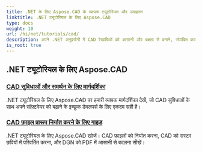 ```yaml
---
title: .NET के लिए Aspose.CAD के व्यापक ट्यूटोरियल और उदाहरण
linktitle: .NET ट्यूटोरियल के लिए Aspose.CAD
type: docs
weight: 10
url: /hi/net/tutorials/cad/
description: अपने .NET अनुप्रयोगों में CAD रेखाचित्रों को आसानी और दक्षता से बनाने, संपादित करने, परिवर्तित करने और हेरफेर करने का चरण-दर-चरण तरीका जानें। शुरुआती और पेशेवरों दोनों के लिए बिल्कुल सही।
is_root: true
---
```


## .NET ट्यूटोरियल के लिए Aspose.CAD
### [CAD सुविधाओं और समर्थन के लिए मार्गदर्शिका](./guide-to-cad-features-and-support/)
.NET ट्यूटोरियल के लिए Aspose.CAD पर हमारी व्यापक मार्गदर्शिका देखें, जो CAD सुविधाओं के साथ अपने सॉफ़्टवेयर को बढ़ाने के इच्छुक डेवलपर्स के लिए एकदम सही है।
### [CAD फ़ाइल प्रारूप निर्यात करने के लिए गाइड](./guide-to-exporting-cad-format/)
.NET ट्यूटोरियल के लिए Aspose.CAD खोजें। CAD फ़ाइलों को निर्यात करना, CAD को रास्टर छवियों में परिवर्तित करना, और DGN को PDF में आसानी से बदलना सीखें।